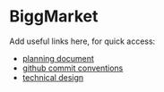 # BiggMarket

Add useful links here, for quick access:

- [planning document](https://docs.google.com/document/d/1fKAm-ThGSWcT_wdQAW1xUyvlBsldpEAbiKgfMQTacuw/edit?tab=t.0)
- [github commit conventions](https://gist.github.com/qoomon/5dfcdf8eec66a051ecd85625518cfd13)
- [technical design](https://newcastle-my.sharepoint.com/:w:/g/personal/c3005414_newcastle_ac_uk/EU-gbdc3oJ1NrAvxX6B8_cUBShfckSblFnh5h4swO6oAAQ?e=mahw2E)
